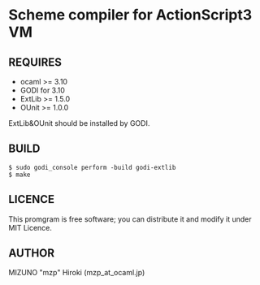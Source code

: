 Scheme compiler for ActionScript3 VM
====================================

REQUIRES
--------

* ocaml >= 3.10
* GODI for 3.10
* ExtLib >= 1.5.0
* OUnit >= 1.0.0

ExtLib&OUnit should be installed by GODI.

BUILD
-----
    
    $ sudo godi_console perform -build godi-extlib 
    $ make

LICENCE
-------
This promgram is free software; you can distribute it and modify it under MIT Licence.

AUTHOR
------
MIZUNO "mzp" Hiroki (mzp_at_ocaml.jp)
